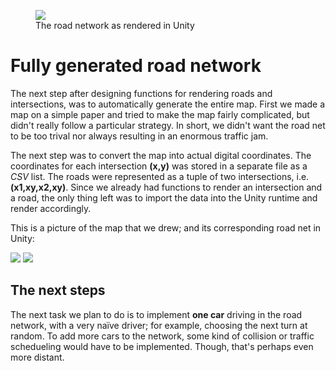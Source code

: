 <figure>
  <img src="https://i.imgur.com/lKeuXke.png">
  <figcaption>The road network as rendered in Unity</figcaption>
</figure>

# Fully generated road network

The next step after designing functions for rendering roads and intersections, was to automatically generate the entire map. First we made a map on a simple paper and tried to make the map fairly complicated, but didn't really follow a particular strategy. In short, we didn't want the road net to be too trival nor always resulting in an enormous traffic jam.

The next step was to convert the map into actual digital coordinates. The coordinates for each intersection **(x,y)** was stored in a separate file as a _CSV_ list. The roads were represented as a tuple of two intersections, i.e. **(x1,xy,x2,xy)**. Since we already had functions to render an intersection and a road, the only thing left was to import the data into the Unity runtime and render accordingly.

This is a picture of the map that we drew; and its corresponding road net in Unity:

<img src="https://imgur.com/vROEqu3.png">
<img src="https://imgur.com/i7SHCTl.png">

## The next steps

The next task we plan to do is to implement **one car** driving in the road network, with a very naïve driver; for example, choosing the next turn at random. To add more cars to the network, some kind of collision or traffic schedueling would have to be implemented. Though, that's perhaps even more distant.
